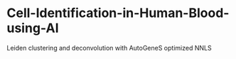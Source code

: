 # Cell-Identification-in-Human-Blood-using-AI
Leiden clustering and deconvolution with AutoGeneS optimized NNLS
